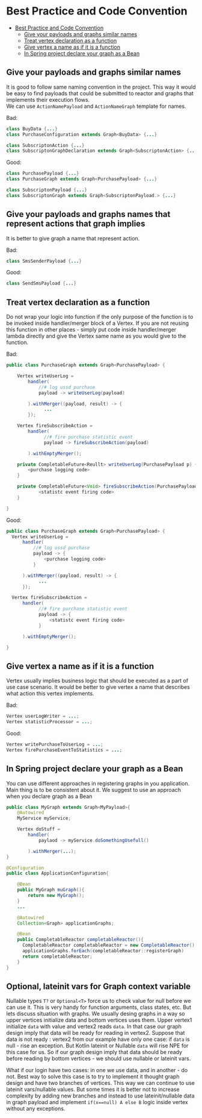 # Best Practice and Code Convention

- [Best Practice and Code Convention](#best-practice-and-code-convention)
  * [Give your payloads and graphs similar names](#give-your-payloads-and-graphs-similar-names)
  * [Treat vertex declaration as a function](#treat-vertex-declaration-as-a-function)
  * [Give vertex a name as if it is a function](#give-vertex-a-name-as-if-it-is-a-function)
  * [In Spring project declare your graph as a Bean](#in-spring-project-declare-your-graph-as-a-bean)

## Give your payloads and graphs similar names
It is good to follow same naming convention in the project. 
This way it would be easy to find payloads that could be submitted to reactor 
and graphs that implements their execution flows.  
We can use `ActionNamePayload` and `ActionNameGraph` template for names. 

Bad:
```java
class BuyData {...}
class PurchaseConfiguration extends Graph<BuyData> {...}

class SubscriptonAction {...}
class SubscriptonGraphDeclaration extends Graph<SubscriptonAction> {...}
```
Good:
```java
class PurchasePayload {...}
class PurchaseGraph extends Graph<PurchasePayload> {...}

class SubscriptonPayload {...}
class SubscriptonGraph extends Graph<SubscriptonPayload.> {...}
```
## Give your payloads and graphs names that represent actions that graph implies

It is better to give graph a name that represent action. 

Bad:
```java
class SmsSenderPayload {...} 
```
Good: 
```java
class SendSmsPayload {...}
```

## Treat vertex declaration as a function
Do not wrap your logic into function if the only purpose of the function is to
be invoked inside handler/merger block of a Vertex.
If you are not reusing this function in other places - simply put code inside
handler/merger lambda directly and give the Vertex same name as you would give
to the function.

Bad:
```java
public class PurchaseGraph extends Graph<PurchasePayload> {

    Vertex writeUserLog =
        handler(
            //# log ussd purchase
            payload -> writeUserLog(payload)

        ).withMerger((payload, result) -> {
              ...
        });

    Vertex fireSubscribeAction =
        handler(
              //# fire purchase statistic event
              payload -> fireSubscribeAction(payload)

        ).withEmptyMerger();

    private CompletableFuture<Reullt> writeUserLog(PurchasePayload p) {
        <purchase logging code>
    }

    private CompletableFuture<Void> fireSubscribeAction(PurchasePayload payload) {
            <statistc event firing code>
    }

}

```
Good:
```java
public class PurchaseGraph extends Graph<PurchasePayload> {
  Vertex writeUserLog =
      handler(
          //# log ussd purchase
          payload -> {
              <purchase logging code>
          }

      ).withMerger((payload, result) -> {
            ...
      });

  Vertex fireSubscribeAction =
      handler(
            //# fire purchase statistic event
            payload -> {
                <statistc event firing code>
            }

      ).withEmptyMerger();

}

```
## Give vertex a name as if it is a function
Vertex usually implies business logic that should be executed as a part of 
use case scenario. 
It would be better to give vertex a name 
that describes what action this vertex implements.     


Bad:
```java
Vertex userLogWriter = ...;
Vertex statisticProcessor = ...;
```
Good:
```java
Vertex writePurchaseToUserLog = ...;
Vertex firePurchaseEventToStatistics = ...;
```
## In Spring project declare your graph as a Bean
You can use different approaches in registering graphs in you application. 
Main thing is to be consistent about it. 
We suggest to use an approach when you declare graph as a Bean

```java
public class MyGraph extends Graph<MyPayload>{
    @Autowired
    MyService myService;

    Vertex doStuff =
        handler(
            paylaod -> myService.doSomethingUsefull()

        ).withMerger(...);
}

@Configuration
public class ApplicationConfiguration{

    @Bean
    public MyGraph muGraph(){
        return new MyGraph();
    }
    ...

    @Autowired
    Collection<Graph> applicationGraphs;

    @Bean
    public CompletableReactor completableReactor(){
      CompletableReactor completableReactor = new CompletableReactor()
      applicationGraphs.forEach(completableReactor::registerGraph)
      return completableReactor;
    }
}
```

## Optional, lateinit vars for Graph context variable

Nullable types `T?` or `Optional<T>` force us to check value for null before we can use it.
This is very handy for function arguments, class states, etc.
But lets discuss situation with graphs.
We usually desing graphs in a way so upper vertices initialize data and bottom vertices uses them.
Upper vertex1 initialize `data` with value and vertex2 reads `data`. 
In that case our graph design imply that data will be ready for reading in vertex2. 
Suppose that data is not ready : vertex2 from our example have only one case: if `data` is null - rise an exception. 
But Kotlin lateinit or Nullable `data` will rise NPE for this case for us.
So if our graph design imply that data should be ready before reading by bottom vertices - we should use nullable or lateinit vars.
 
What if our login have two cases: in one we use data, and in another - do not. 
Best way to solve this case is to try to implement it thought graph design and have two branches of vertices.
This way we can continue to use lateinit vars/nullable values. 
But some times it is better not to increase complexity by adding new branches and instead to use
lateinit/nullable data in graph payload and implement `if(x==null) A else B` logic inside vertex without any exceptions.





<!--
```
//TODO explain best practice block here
Use Vertex clone instead of function reusing for similar logic
Do not vertex templating via functions. use clone instead

val vertex = handler{}.withMerger{}
---
not:
val vertex = foo(myState)
fun foo(){
    return handler{}.withMerger()
}
```
-->
